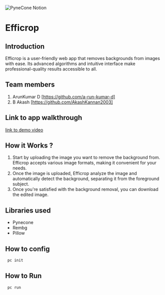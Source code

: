 ![PyneCone Notion](https://github.com/TH-Activities/saturday-hack-night-template/assets/64391274/1e2cbdc1-829f-409a-8d13-03648d912472)

# Efficrop

## Introduction
Efficrop is a user-friendly web app that removes backgrounds from images with ease. Its advanced algorithms and intuitive interface make professional-quality results accessible to all.

## Team members

1. ArunKumar D [https://github.com/a-run-kumar-d]
2. B Akash [https://github.com/AkashKannan2003]

## Link to app walkthrough

[link to demo video](https://youtu.be/JwQry_vU8XU)

## How it Works ?

1. Start by uploading the image you want to remove the background from. Efficrop accepts various image formats, making it convenient for your needs.
2. Once the image is uploaded, Efficrop analyze the image and automatically detect the background, separating it from the foreground subject.
3. Once you're satisfied with the background removal, you can download the edited image.

## Libraries used

- Pynecone
- Rembg
- Pillow

## How to config
```bash
 pc init
```

## How to Run

```bash
 pc run
```